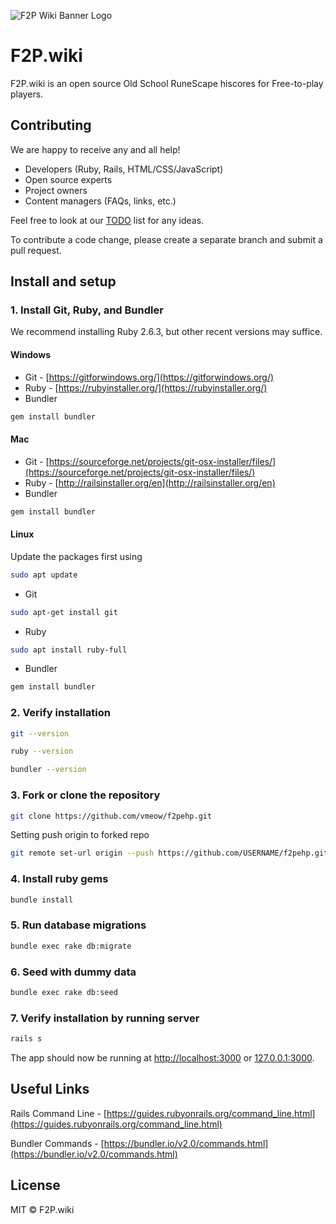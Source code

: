 ![F2P Wiki Banner Logo](app/assets/images/f2pwiki_500.png)

# F2P.wiki

F2P.wiki is an open source Old School RuneScape hiscores for Free-to-play players. 

## Contributing

We are happy to receive any and all help!

* Developers (Ruby, Rails, HTML/CSS/JavaScript)
* Open source experts
* Project owners
* Content managers (FAQs, links, etc.)

Feel free to look at our [TODO](TODO.md) list for any ideas.

To contribute a code change, please create a separate branch and submit a pull request.

## Install and setup

### 1. Install Git, Ruby, and Bundler

We recommend installing Ruby 2.6.3, but other recent versions may suffice.

#### Windows

* Git - [https://gitforwindows.org/](https://gitforwindows.org/)
* Ruby - [https://rubyinstaller.org/](https://rubyinstaller.org/)
* Bundler

```bash
gem install bundler
```

#### Mac

* Git - [https://sourceforge.net/projects/git-osx-installer/files/](https://sourceforge.net/projects/git-osx-installer/files/)
* Ruby - [http://railsinstaller.org/en](http://railsinstaller.org/en)
* Bundler

```bash
gem install bundler
```

#### Linux

Update the packages first using

```bash
sudo apt update
```

* Git

```bash
sudo apt-get install git
```

* Ruby

```bash
sudo apt install ruby-full
```

* Bundler

```bash
gem install bundler
```

### 2. Verify installation

```bash
git --version
```

```bash
ruby --version
```

```bash
bundler --version
```

### 3. Fork or clone the repository

```bash
git clone https://github.com/vmeow/f2pehp.git
```

Setting push origin to forked repo

```bash
git remote set-url origin --push https://github.com/USERNAME/f2pehp.git
```

### 4. Install ruby gems

```bash
bundle install
```

### 5. Run database migrations

```bash
bundle exec rake db:migrate
```

### 6. Seed with dummy data

```bash
bundle exec rake db:seed
```

### 7. Verify installation by running server

```bash
rails s
```

The app should now be running at [http://localhost:3000](http://localhost:3000) or [127.0.0.1:3000](127.0.0.1:3000).

## Useful Links

Rails Command Line - [https://guides.rubyonrails.org/command_line.html](https://guides.rubyonrails.org/command_line.html)

Bundler Commands - [https://bundler.io/v2.0/commands.html](https://bundler.io/v2.0/commands.html)

## License

MIT © F2P.wiki
